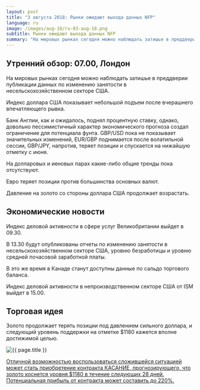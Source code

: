 ```yaml
---
layout: post
title: "3 августа 2018: Рынки ожидают выхода данных NFP"
language: ru
image: /images/aug-18/ru-03-aug-18.png
subtitle: Рынки ожидают выхода данных NFP
summary: "На мировых рынках сегодня можно наблюдать затишье в преддверии публикации данных по изменению занятости в несельскохозяйственном секторе США"
---
```

## Утренний обзор: 07.00, Лондон
 
На мировых рынках сегодня можно наблюдать затишье в преддверии публикации данных по изменению занятости в несельскохозяйственном секторе США.

Индекс доллара США показывает небольшой подъем после вчерашнего впечатляющего рывка.

Банк Англии, как и ожидалось, поднял процентную ставку, однако, довольно пессимистичный характер экономического прогноза создал ограничение для потенциала фунта. GBP/USD пока не показывает значительных изменений, EUR/GBP поднимается после волатильной сессии, GBP/JPY, напротив, теряет позиции и спускается на нижайшую отметку с июня.

На долларовых и иеновых парах какие-либо общие тренды пока отсутствуют.

Евро теряет позиции против большинства основных валют.

Давление на золото со стороны доллара США продолжает возрастать.
 
## Экономические новости
 
Индекс деловой активности в сфере услуг Великобритании выйдет в 09.30.

В 13.30 будут опубликованы отчеты по изменению занятости в несельскохозяйственном секторе США, уровню безработицы и уровню средней почасовой заработной платы.

В это же время в Канаде станут доступны данные по сальдо торгового баланса.

Индекс деловой активности в непроизводственном секторе США от ISM выйдет в 15.00.
 
## Торговая идея
 
Золото продолжает терять позиции под давлением сильного доллара, и следующий уровень поддержки на отметке $1180 кажется вполне достижимой целью.

<img src="{{ site.url }}/images/aug-18/ru-03-aug-18.png" alt="{{ page.title }}"  title="{{ page.title }}">

<a href="%LINK%%?currency=USD&market=commodities&underlying=frxXAUUSD&formname=touchnotouch&duration_amount=28&duration_units=d&amount=10&amount_type=stake&expiry_type=duration&barrier=1180" target="_blank">Отличной возможностью воспользоваться сложившейся ситуацией может стать приобретение контракта КАСАНИЕ, прогнозирующего, что золото коснется уровня $1180 в течение следующих 28 дней. Потенциальная прибыль от контракта может составить до 220%.</a>
